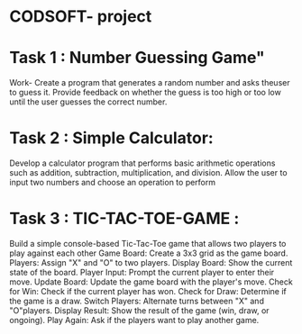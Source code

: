 # CODSOFT- project
# Task 1 : Number Guessing Game"

Work- Create a program that generates a random number and asks theuser to guess it. Provide feedback on whether the guess is too high or too low until the user guesses the correct number.

# Task 2 : Simple Calculator:

Develop a calculator program that performs basic arithmetic operations such as addition, subtraction, multiplication, and division. Allow the user to input two numbers and choose an operation to perform

# Task 3 : TIC-TAC-TOE-GAME :

Build a simple console-based Tic-Tac-Toe game that allows two players to play against each other
Game Board: Create a 3x3 grid as the game board.
Players: Assign "X" and "O" to two players.
Display Board: Show the current state of the board.
Player Input: Prompt the current player to enter their move.
Update Board: Update the game board with the player's move.
Check for Win: Check if the current player has won.
Check for Draw: Determine if the game is a draw.
Switch Players: Alternate turns between "X" and "O"players.
Display Result: Show the result of the game (win, draw, or ongoing).
Play Again: Ask if the players want to play another game.
